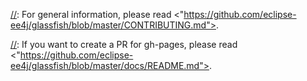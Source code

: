 [//]: # "Please remove these comments"

[//]: For general information, please read <"https://github.com/eclipse-ee4j/glassfish/blob/master/CONTRIBUTING.md">.

[//]: If you want to create a PR for gh-pages, please read <"https://github.com/eclipse-ee4j/glassfish/blob/master/docs/README.md">.

